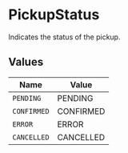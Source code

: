 # PickupStatus

Indicates the status of the pickup.


## Values

| Name        | Value       |
| ----------- | ----------- |
| `PENDING`   | PENDING     |
| `CONFIRMED` | CONFIRMED   |
| `ERROR`     | ERROR       |
| `CANCELLED` | CANCELLED   |